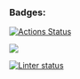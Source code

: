 ### Badges:
[![Actions Status](https://github.com/Sunspreader/php-project-lvl1/workflows/hexlet-check/badge.svg)](https://github.com/Sunspreader/php-project-lvl1/actions)


<a href="https://codeclimate.com/github/codeclimate/codeclimate/maintainability"><img src="https://api.codeclimate.com/v1/badges/a99a88d28ad37a79dbf6/maintainability" /></a>

[![Linter status](https://github.com/Sunspreader/php-project-lvl1/workflows/Lint/badge.svg)](https://github.com/Sunspreader/php-project-lvl1/actions)
